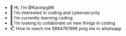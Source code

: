 - 👋 Hi, I’m @Kavinpg96
- 👀 I’m interested in coding and cybersecurity
- 🌱 I’m currently learning coding 
- 💞️ I’m looking to collaborate on new things in coding 
- 📫 How to reach me 9884761996 ping me in whatsapp

<!---
Kavinpg96/Kavinpg96 is a ✨ special ✨ repository because its `README.md` (this file) appears on your GitHub profile.
You can click the Preview link to take a look at your changes.
--->

